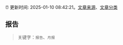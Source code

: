 :alarm_clock: 更新时间: 2025-01-10 08:42:21。[文章来源](/README.md)、[文章分类](/TAGS.md)

## 报告


> 关键字：`报告`、`月报`



